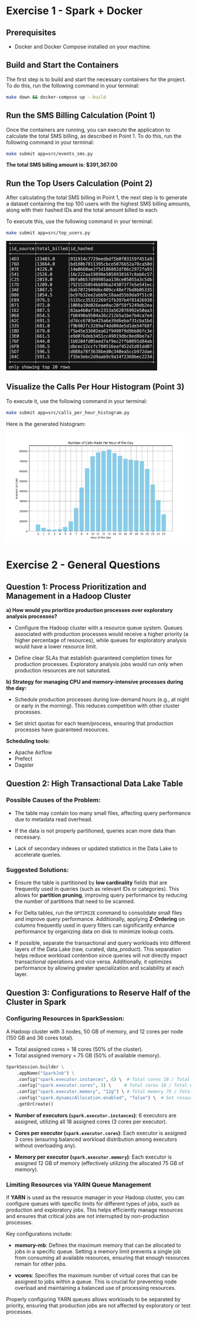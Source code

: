 # Exercise 1 - Spark + Docker

## Prerequisites

- Docker and Docker Compose installed on your machine.

## Build and Start the Containers

The first step is to build and start the necessary containers for the project. To do this, run the following command in your terminal:

```bash
make down && docker-compose up --build
```

## Run the SMS Billing Calculation (Point 1)

Once the containers are running, you can execute the application to calculate the total SMS billing, as described in Point 1. To do this, run the following command in your terminal:

```bash
make submit app=src/events_sms.py
```
**The total SMS billing amount is: $391,367.00**

## Run the Top Users Calculation (Point 2)

After calculating the total SMS billing in Point 1, the next step is to generate a dataset containing the top 100 users with the highest SMS billing amounts, along with their hashed IDs and the total amount billed to each.

To execute this, use the following command in your terminal:

```bash
make submit app=src/top_users.py
```

![Top Users Dataset](images/top_users_dataset.png)

## Visualize the Calls Per Hour Histogram (Point 3)

To execute it, use the following command in your terminal:

```bash
make submit app=src/calls_per_hour_histogram.py
```

Here is the generated histogram:

![Calls Per Hour Histogram](images/calls_per_hour_histogram.png)

# Exercise 2 - General Questions

## Question 1: Process Prioritization and Management in a Hadoop Cluster

**a) How would you prioritize production processes over exploratory analysis processes?**

- Configure the Hadoop cluster with a resource queue system. Queues associated with production processes would receive a higher priority (a higher percentage of resources), while queues for exploratory analysis would have a lower resource limit.

- Define clear SLAs that establish guaranteed completion times for production processes. Exploratory analysis jobs would run only when production resources are not saturated.

**b) Strategy for managing CPU and memory-intensive processes during the day:**

- Schedule production processes during low-demand hours (e.g., at night or early in the morning). This reduces competition with other cluster processes.

- Set strict quotas for each team/process, ensuring that production processes have guaranteed resources.

**Scheduling tools:**

- Apache Airflow
- Prefect
- Dagster

## Question 2: High Transactional Data Lake Table

### Possible Causes of the Problem:

- The table may contain too many small files, affecting query performance due to metadata read overhead.

- If the data is not properly partitioned, queries scan more data than necessary.

- Lack of secondary indexes or updated statistics in the Data Lake to accelerate queries.

### Suggested Solutions:

- Ensure the table is partitioned by **low cardinality** fields that are frequently used in queries (such as relevant IDs or categories). This allows for **partition pruning**, improving query performance by reducing the number of partitions that need to be scanned.

- For Delta tables, run the `OPTIMIZE` command to consolidate small files and improve query performance. Additionally, applying **Z-Ordering** on columns frequently used in query filters can significantly enhance performance by organizing data on disk to minimize lookup costs.

- If possible, separate the transactional and query workloads into different layers of the Data Lake (raw, curated, data_product). This separation helps reduce workload contention since queries will not directly impact transactional operations and vice versa. Additionally, it optimizes performance by allowing greater specialization and scalability at each layer.

## Question 3: Configurations to Reserve Half of the Cluster in Spark

### Configuring Resources in SparkSession:

A Hadoop cluster with 3 nodes, 50 GB of memory, and 12 cores per node (150 GB and 36 cores total).

- Total assigned cores = 18 cores (50% of the cluster).
- Total assigned memory = 75 GB (50% of available memory).

```python
SparkSession.builder \
    .appName("SparkJob") \
    .config("spark.executor.instances", 6) \  # Total cores 18 / Total nodes 3
    .config("spark.executor.cores", 3) \     # Total cores 18 / Total executors 6
    .config("spark.executor.memory", "12g") \ # Total memory 75 / Total executors 6
    .config("spark.dynamicAllocation.enabled", "false") \  # Set resources as fixed, not dynamic
    .getOrCreate()
```

- **Number of executors (`spark.executor.instances`)**: 6 executors are assigned, utilizing all 18 assigned cores (3 cores per executor).

- **Cores per executor (`spark.executor.cores`)**: Each executor is assigned 3 cores (ensuring balanced workload distribution among executors without overloading any).

- **Memory per executor (`spark.executor.memory`)**: Each executor is assigned 12 GB of memory (effectively utilizing the allocated 75 GB of memory).

### Limiting Resources via YARN Queue Management

If **YARN** is used as the resource manager in your Hadoop cluster, you can configure queues with specific limits for different types of jobs, such as production and exploratory jobs. This helps efficiently manage resources and ensures that critical jobs are not interrupted by non-production processes.

Key configurations include:

- **memory-mb**: Defines the maximum memory that can be allocated to jobs in a specific queue. Setting a memory limit prevents a single job from consuming all available resources, ensuring that enough resources remain for other jobs.

- **vcores**: Specifies the maximum number of virtual cores that can be assigned to jobs within a queue. This is crucial for preventing node overload and maintaining a balanced use of processing resources.

Properly configuring YARN queues allows workloads to be separated by priority, ensuring that production jobs are not affected by exploratory or test processes.

